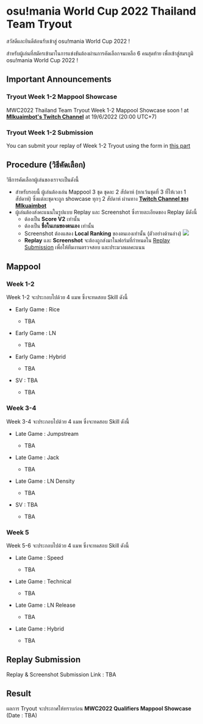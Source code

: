 # osu!mania World Cup 2022 Thailand Team Tryout

สวัสดีและยินดีต้อนรับเข้าสู่ osu!mania World Cup 2022 !

สำหรับผู้เล่นที่สมัครเข้ามาในการแข่งขันต้องผ่านการคัดเลือกจนเหลือ 6 คนสุดท้าย เพื่อเข้าสู่สมรภูมิ osu!mania World Cup 2022 !

## Important Announcements

### Tryout Week 1-2 Mappool Showcase 

MWC2022 Thailand Team Tryout Week 1-2 Mappool Showcase soon ! at [**MIkuaimbot's Twitch Channel**](https://www.twitch.tv/mikuubaka_) at 19/6/2022 (20:00 UTC+7)

### Tryout Week 1-2 Submission

You can submit your replay of Week 1-2 Tryout using the form in [this part](#replay-submission)

## Procedure (วิธีคัดเลือก)

วิธีการคัดเลือกผู้เล่นของเราจะเป็นดังนี้
- สำหรับรอบนี้ ผู้เล่นต้องเล่น Mappool 3 ชุด ชุดละ 2 สัปดาห์ (ยกเว้นชุดที่ 3 ที่ให้เวลา 1 สัปดาห์) ซึ่งแต่ละชุดจะถูก showcase ทุกๆ 2 สัปดาห์ ผ่านทาง [**Twitch Channel ของ MIkuaimbot**](https://www.twitch.tv/mikuubaka_)
- ผู้เล่นต้องส่งคะแนนในรูปแบบ Replay และ Screenshot ซึ่งรายละเอียดของ Replay มีดังนี้
    - ต้องเป็น **Score V2** เท่านั้น
    - ต้องเป็น **ชื่อในเกมของตนเอง** เท่านั้น
    - Screenshot ต้องแสดง **Local Ranking** ของตนเองเท่านั้น (ตัวอย่างด้านล่าง)
    ![](https://cdn.discordapp.com/attachments/385423571314540545/911253915872411718/screenshot1238.jpg)
    - **Replay** และ **Screenshot** จะต้องถูกส่งมาในฟอร์มที่กำหนดใน [Replay Submission](#replay-submission) เพื่อให้ทีมงานตรวจสอบ และประมวลผลคะแนน

## Mappool

### Week 1-2

Week 1-2 จะประกอบไปด้วย 4 แมพ ซึ่งจะทดสอบ Skill ดังนี้

- Early Game : Rice
    - TBA

- Early Game : LN
    - TBA

- Early Game : Hybrid
    - TBA

- SV : TBA
    - TBA

### Week 3-4

Week 3-4 จะประกอบไปด้วย 4 แมพ ซึ่งจะทดสอบ Skill ดังนี้

- Late Game : Jumpstream
    - TBA

- Late Game : Jack
    - TBA

- Late Game : LN Density
    - TBA

- SV : TBA
    - TBA

### Week 5

Week 5-6 จะประกอบไปด้วย 4 แมพ ซึ่งจะทดสอบ Skill ดังนี้

- Late Game : Speed
    - TBA

- Late Game : Technical
    - TBA

- Late Game : LN Release
    - TBA

- Late Game : Hybrid
    - TBA

## Replay Submission

Replay & Screenshot Submission Link : TBA

## Result

ผลการ Tryout จะประกาศให้ทราบก่อน **MWC2022 Qualifiers Mappool Showcase** (Date : TBA)
